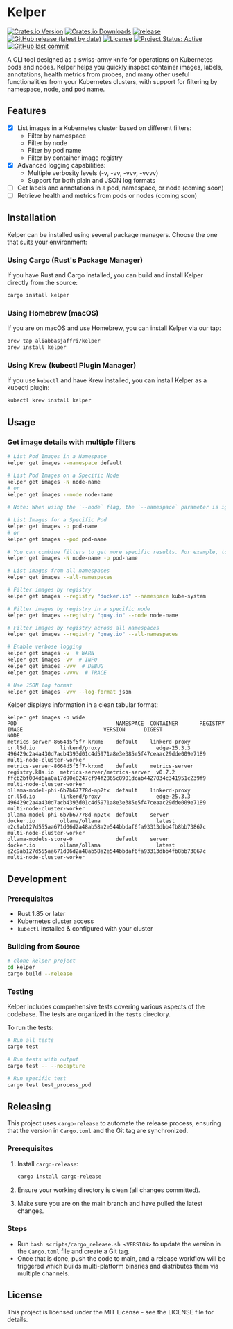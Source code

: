 # Kelper

[![Crates.io Version](https://img.shields.io/crates/v/kelper)](https://crates.io/crates/kelper) [![Crates.io Downloads](https://img.shields.io/crates/d/kelper)](https://crates.io/crates/kelper) [![release](https://github.com/aliabbasjaffri/kelper/actions/workflows/release.yml/badge.svg)](https://github.com/aliabbasjaffri/kelper/actions/workflows/release.yml) [![GitHub release (latest by date)](https://img.shields.io/github/v/release/aliabbasjaffri/kelper)](https://github.com/aliabbasjaffri/kelper/releases/latest) [![License](https://img.shields.io/crates/l/kelper)](https://github.com/aliabbasjaffri/kelper/blob/main/LICENSE) [![Project Status: Active](https://www.repostatus.org/badges/latest/active.svg)](https://www.repostatus.org/#active) [![GitHub last commit](https://img.shields.io/github/last-commit/aliabbasjaffri/kelper)](https://github.com/aliabbasjaffri/kelper/commits/main)

A CLI tool designed as a swiss-army knife for operations on Kubernetes pods and nodes. Kelper helps you quickly inspect container images, labels, annotations, health metrics from probes, and many other useful functionalities from your Kubernetes clusters, with support for filtering by namespace, node, and pod name.

## Features

- [x] List images in a Kubernetes cluster based on different filters:
  - Filter by namespace
  - Filter by node
  - Filter by pod name
  - Filter by container image registry
- [x] Advanced logging capabilities:
  - Multiple verbosity levels (-v, -vv, -vvv, -vvvv)
  - Support for both plain and JSON log formats
- [ ] Get labels and annotations in a pod, namespace, or node (coming soon)
- [ ] Retrieve health and metrics from pods or nodes (coming soon)

## Installation

Kelper can be installed using several package managers. Choose the one that suits your environment:

### Using Cargo (Rust's Package Manager)

If you have Rust and Cargo installed, you can build and install Kelper directly from the source:

```bash
cargo install kelper
```

### Using Homebrew (macOS)

If you are on macOS and use Homebrew, you can install Kelper via our tap:

```bash
brew tap aliabbasjaffri/kelper
brew install kelper
```

### Using Krew (kubectl Plugin Manager)

If you use `kubectl` and have Krew installed, you can install Kelper as a kubectl plugin:

```bash
kubectl krew install kelper
```

## Usage

### Get image details with multiple filters

```bash
# List Pod Images in a Namespace
kelper get images --namespace default

# List Pod Images on a Specific Node
kelper get images -N node-name
# or
kelper get images --node node-name

# Note: When using the `--node` flag, the `--namespace` parameter is ignored as it will show pods from all namespaces on the specified node.

# List Images for a Specific Pod
kelper get images -p pod-name
# or
kelper get images --pod pod-name

# You can combine filters to get more specific results. For example, to get images for a specific pod on a specific node:
kelper get images -N node-name -p pod-name

# List images from all namespaces
kelper get images --all-namespaces

# Filter images by registry
kelper get images --registry "docker.io" --namespace kube-system

# Filter images by registry in a specific node
kelper get images --registry "quay.io" --node node-name

# Filter images by registry across all namespaces
kelper get images --registry "quay.io" --all-namespaces

# Enable verbose logging
kelper get images -v  # WARN
kelper get images -vv  # INFO
kelper get images -vvv  # DEBUG
kelper get images -vvvv  # TRACE

# Use JSON log format
kelper get images -vvv --log-format json
```

Kelper displays information in a clean tabular format:

```
kelper get images -o wide
POD                                NAMESPACE  CONTAINER       REGISTRY         IMAGE                          VERSION      DIGEST                                                            NODE
metrics-server-8664d5f5f7-krxm6    default    linkerd-proxy   cr.l5d.io        linkerd/proxy                  edge-25.3.3  496429c2a4a430d7acb4393d01c4d5971a8e3e385e5f47ceaac29dde009e7189  multi-node-cluster-worker
metrics-server-8664d5f5f7-krxm6    default    metrics-server  registry.k8s.io  metrics-server/metrics-server  v0.7.2       ffcb2bf004d6aa0a17d90e0247cf94f2865c8901dcab4427034c341951c239f9  multi-node-cluster-worker
ollama-model-phi-6b7b67778d-np2tx  default    linkerd-proxy   cr.l5d.io        linkerd/proxy                  edge-25.3.3  496429c2a4a430d7acb4393d01c4d5971a8e3e385e5f47ceaac29dde009e7189  multi-node-cluster-worker
ollama-model-phi-6b7b67778d-np2tx  default    server          docker.io        ollama/ollama                  latest       e2c9ab127d555aa671d06d2a48ab58a2e544bbdaf6fa93313dbb4fb8bb73867c  multi-node-cluster-worker
ollama-models-store-0              default    server          docker.io        ollama/ollama                  latest       e2c9ab127d555aa671d06d2a48ab58a2e544bbdaf6fa93313dbb4fb8bb73867c  multi-node-cluster-worker
```

## Development

### Prerequisites

- Rust 1.85 or later
- Kubernetes cluster access
- `kubectl` installed & configured with your cluster

### Building from Source

```bash
# clone kelper project
cd kelper
cargo build --release
```

### Testing

Kelper includes comprehensive tests covering various aspects of the codebase. The tests are organized in the `tests` directory.

To run the tests:

```bash
# Run all tests
cargo test

# Run tests with output
cargo test -- --nocapture

# Run specific test
cargo test test_process_pod
```

## Releasing

This project uses `cargo-release` to automate the release process, ensuring that the version in `Cargo.toml` and the Git tag are synchronized.

### Prerequisites

1.  Install `cargo-release`:

    ```bash
    cargo install cargo-release
    ```

2.  Ensure your working directory is clean (all changes committed).
3.  Make sure you are on the main branch and have pulled the latest changes.

### Steps

- Run `bash scripts/cargo_release.sh <VERSION>` to update the version in the `Cargo.toml` file and create a Git tag.
- Once that is done, push the code to main, and a release workflow will be triggered which builds multi-platform binaries and distributes them via multiple channels.

## License

This project is licensed under the MIT License - see the LICENSE file for details.
